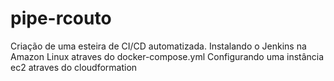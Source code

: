 # pipe-rcouto

Criação de uma esteira de CI/CD automatizada.
Instalando o Jenkins na Amazon Linux atraves do docker-compose.yml
Configurando uma instância ec2 atraves do cloudformation